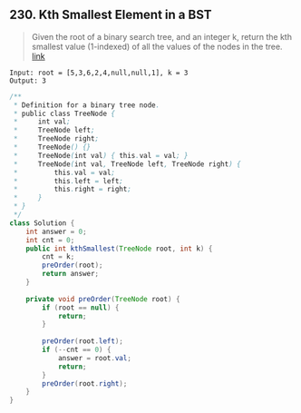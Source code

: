 ## 230. Kth Smallest Element in a BST
> Given the root of a binary search tree, and an integer k, return the kth smallest value (1-indexed) of all the values of the nodes in the tree. [link](https://leetcode.com/problems/kth-smallest-element-in-a-bst/)
```
Input: root = [5,3,6,2,4,null,null,1], k = 3
Output: 3
```
```java
/**
 * Definition for a binary tree node.
 * public class TreeNode {
 *     int val;
 *     TreeNode left;
 *     TreeNode right;
 *     TreeNode() {}
 *     TreeNode(int val) { this.val = val; }
 *     TreeNode(int val, TreeNode left, TreeNode right) {
 *         this.val = val;
 *         this.left = left;
 *         this.right = right;
 *     }
 * }
 */
class Solution {
    int answer = 0;
    int cnt = 0;
    public int kthSmallest(TreeNode root, int k) {
        cnt = k;
        preOrder(root);
        return answer;
    }
    
    private void preOrder(TreeNode root) {
        if (root == null) {
            return;
        }
        
        preOrder(root.left);
        if (--cnt == 0) {
            answer = root.val;
            return;
        }
        preOrder(root.right);
    }
}
```